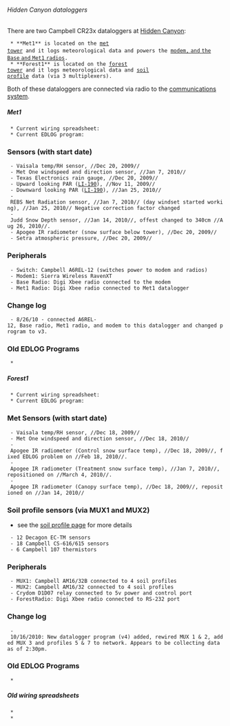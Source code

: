 ###### Hidden Canyon dataloggers

There are two Campbell CR23x dataloggers at [Hidden
Canyon](hiddencanyon:sitedescription "wikilink"):

` * **Met1** is located on the `[`met`
`tower`](hiddencanyon:mettowers "wikilink")` and it logs meteorological data and powers the `[`modem,`
`and` `the` `Base` `and` `Met1`
`radios`](hiddencanyon:communicationsystem "wikilink")`.`\
` * **Forest1** is located on the `[`forest`
`tower`](hiddencanyon:mettowers "wikilink")` and it logs meteorological data and `[`soil`
`profile`](hiddencanyon:soilprofiles "wikilink")` data (via 3 multiplexers).`

Both of these dataloggers are connected via radio to the [communications
system](hiddencanyon:communicationsystem "wikilink").

##### Met1

` * Current wiring spreadsheet: `\
` * Current EDLOG program: `

### Sensors (with start date)

` - Vaisala temp/RH sensor, //Dec 20, 2009//`\
` - Met One windspeed and direction sensor, //Jan 7, 2010//`\
` - Texas Electronics rain gauge, //Dec 20, 2009//`\
` - Upward looking PAR (`[`LI-190`](:instruments:li-190 "wikilink")`), //Nov 11, 2009//`\
` - Downward looking PAR (`[`LI-190`](:instruments:li-190 "wikilink")`), //Jan 25, 2010//`\
` - REBS Net Radiation sensor, //Jan 7, 2010// (day windset started working), //Jan 25, 2010// Negative correction factor changed`\
` - Judd Snow Depth sensor, //Jan 14, 2010//, offest changed to 340cm //Aug 26, 2010//.`\
` - Apogee IR radiometer (snow surface below tower), //Dec 20, 2009//`\
` - Setra atmospheric pressure, //Dec 20, 2009//`

### Peripherals

` - Switch: Campbell A6REL-12 (switches power to modem and radios)`\
` - Modem1: Sierra Wireless RavenXT`\
` - Base Radio: Digi Xbee radio connected to the modem`\
` - Met1 Radio: Digi Xbee radio connected to Met1 datalogger`

### Change log

` - 8/26/10 - connected A6REL-12, Base radio, Met1 radio, and modem to this datalogger and changed program to v3.`

### Old EDLOG Programs

` * `

##### Forest1

` * Current wiring spreadsheet: `\
` * Current EDLOG program: `

### Met Sensors (with start date)

` - Vaisala temp/RH sensor, //Dec 18, 2009//`\
` - Met One windspeed and direction sensor, //Dec 18, 2010//`\
` - Apogee IR radiometer (Control snow surface temp), //Dec 18, 2009//, fixed EDLOG problem on //Feb 18, 2010//.`\
` - Apogee IR radiometer (Treatment snow surface temp), //Jan 7, 2010//, repositioned on //March 4, 2010//.`\
` - Apogee IR radiometer (Canopy surface temp), //Dec 18, 2009//, repositioned on //Jan 14, 2010//`

### Soil profile sensors (via MUX1 and MUX2)

-   see the [soil profile page](hiddencanyon:soilprofiles "wikilink")
    for more details

` - 12 Decagon EC-TM sensors`\
` - 18 Campbell CS-616/615 sensors`\
` - 6 Campbell 107 thermistors`

### Peripherals

` - MUX1: Campbell AM16/32B connected to 4 soil profiles`\
` - MUX2: Campbell AM16/32 connected to 4 soil profiles`\
` - Crydom D1D07 relay connected to 5v power and control port`\
` - ForestRadio: Digi Xbee radio connected to RS-232 port`

### Change log

` - 10/16/2010: New datalogger program (v4) added, rewired MUX 1 & 2, added MUX 3 and profiles 5 & 7 to network. Appears to be collecting data as of 2:30pm.`

### Old EDLOG Programs

` * `

##### Old wiring spreadsheets

` * `\
` * `
